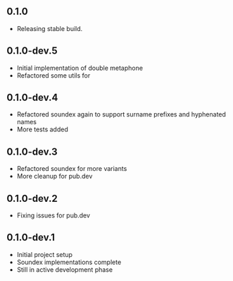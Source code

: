 ## 0.1.0

* Releasing stable build.

## 0.1.0-dev.5

* Initial implementation of double metaphone
* Refactored some utils for 

## 0.1.0-dev.4

* Refactored soundex again to support surname prefixes and hyphenated names
* More tests added

## 0.1.0-dev.3

* Refactored soundex for more variants
* More cleanup for pub.dev

## 0.1.0-dev.2

* Fixing issues for pub.dev

## 0.1.0-dev.1

* Initial project setup
* Soundex implementations complete
* Still in active development phase
